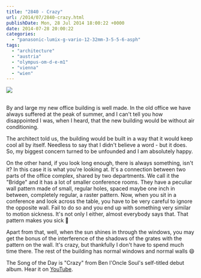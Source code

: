 ```yaml
---
title: "2840 - Crazy"
url: /2014/07/2840-crazy.html
publishDate: Mon, 28 Jul 2014 18:00:22 +0000
date: 2014-07-28 20:00:22
categories: 
  - "panasonic-lumix-g-vario-12-32mm-3-5-5-6-asph"
tags: 
  - "architecture"
  - "austria"
  - "olympus-om-d-e-m1"
  - "vienna"
  - "wien"
---
```

<div class="container">
<div class="center"><a target="_blank" href="https://d25zfm9zpd7gm5.cloudfront.net/1200x1200/2014/20140714_080849-Edit_lr.jpg"><img src="https://d25zfm9zpd7gm5.cloudfront.net/0600x0600/2014/20140714_080849-Edit_lr.jpg" /></a></div>
</div>
<br />

By and large my new office building is well made. In the old office we have always suffered at the peak of summer, and I can't tell you how disappointed I was, when I heard, that the new building would be without air conditioning. 

The architect told us, the building would be built in a way that it would keep cool all by itself. Needless to say that I didn't believe a word - but it does. So, my biggest concern turned to be unfounded and I am absolutely happy.

On the other hand, if you look long enough, there is always something, isn't it? In this case it is what you're looking at. It's a connection between two parts of the office complex, shared by two departments. We call it the "Bridge" and it has a lot of smaller conference rooms. They have a peculiar wall pattern made of small, regular holes, spaced maybe one inch in between, completely regular, a raster pattern. Now, when you sit in a conference and look across the table, you have to be very careful to ignore the opposite wall. Fail to do so and you end up with something very similar to motion sickness. It's not only I either, almost everybody says that. That pattern makes you sick 🙂

Apart from that, well, when the sun shines in through the windows, you may get the bonus of the interference of the shadows of the grates with the pattern on the wall. It's crazy, but thankfully I don't have to spend much time there. The rest of the building has normal windows and normal walls 😄

The Song of the Day is "Crazy" from Ben l'Oncle Soul's self-titled debut album. Hear it on <a href="https://www.youtube.com/watch?v=ZZIfM7G0J0w" target="_blank">YouTube</a>.
